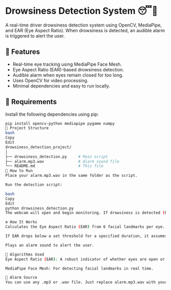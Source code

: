 # Drowsiness Detection System 😴🚨

A real-time driver drowsiness detection system using OpenCV, MediaPipe, and EAR (Eye Aspect Ratio). When drowsiness is detected, an audible alarm is triggered to alert the user.

## 📌 Features

- Real-time eye tracking using MediaPipe Face Mesh.
- Eye Aspect Ratio (EAR)-based drowsiness detection.
- Audible alarm when eyes remain closed for too long.
- Uses OpenCV for video processing.
- Minimal dependencies and easy to run locally.

## 🔧 Requirements

Install the following dependencies using pip:

```bash
pip install opencv-python mediapipe pygame numpy
📁 Project Structure
bash
Copy
Edit
drowsiness_detection_project/
│
├── drowsiness_detection.py     # Main script
├── alarm.mp3.wav               # Alarm sound file
└── README.md                   # This file
🚀 How to Run
Place your alarm.mp3.wav in the same folder as the script.

Run the detection script:

bash
Copy
Edit
python drowsiness_detection.py
The webcam will open and begin monitoring. If drowsiness is detected (based on eye closure duration), the alarm will sound.

⚙️ How It Works
Calculates the Eye Aspect Ratio (EAR) from 6 facial landmarks per eye.

If EAR drops below a set threshold for a specified duration, it assumes drowsiness.

Plays an alarm sound to alert the user.

🧠 Algorithms Used
Eye Aspect Ratio (EAR): A robust indicator of whether eyes are open or closed.

MediaPipe Face Mesh: For detecting facial landmarks in real time.

📢 Alarm Source
You can use any .mp3 or .wav file. Just replace alarm.mp3.wav with your preferred sound file (keeping the filename or updating the code).
